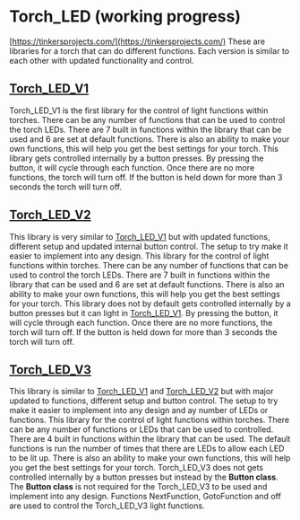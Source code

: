 # Torch_LED (working progress)
[https://tinkersprojects.com/](https://tinkersprojects.com/)
These are libraries for a torch that can do different functions. Each version is similar to each other with updated functionality and control.


## [Torch_LED_V1](https://github.com/tinkersprojects/Torch_LED/tree/master/Torch_LED_V1)
Torch_LED_V1 is the first library for the control of light functions within torches. There can be any number of functions that can be used to control the torch LEDs. There are 7 built in functions within the library that can be used and 6 are set at default functions. There is also an ability to make your own functions, this will help you get the best settings for your torch. 
This library gets controlled internally by a button presses. By pressing the button, it will cycle through each function. Once there are no more functions, the torch will turn off. If the button is held down for more than 3 seconds the torch will turn off.

## [Torch_LED_V2](https://github.com/tinkersprojects/Torch_LED/tree/master/Torch_LED_V2)
This library is very similar to [Torch_LED_V1](https://github.com/tinkersprojects/Torch_LED/tree/master/Torch_LED_V1) but with updated functions, different setup and updated internal button control. The setup to try make it easier to implement into any design. 
This library for the control of light functions within torches. There can be any number of functions that can be used to control the torch LEDs. There are 7 built in functions within the library that can be used and 6 are set at default functions. There is also an ability to make your own functions, this will help you get the best settings for your torch. 
This library does not by default gets controlled internally by a button presses but it can light in [Torch_LED_V1](https://github.com/tinkersprojects/Torch_LED/tree/master/Torch_LED_V1). By pressing the button, it will cycle through each function. Once there are no more functions, the torch will turn off. If the button is held down for more than 3 seconds the torch will turn off.

## [Torch_LED_V3](https://github.com/tinkersprojects/Torch_LED/tree/master/Torch_LED_V3)
This library is similar to [Torch_LED_V1](https://github.com/tinkersprojects/Torch_LED/tree/master/Torch_LED_V1) and [Torch_LED_V2](https://github.com/tinkersprojects/Torch_LED/tree/master/Torch_LED_V2) but with major updated  to functions, different setup and  button control. The setup to try make it easier to implement into any design and ay number of LEDs or functions. 
This library for the control of light functions within torches. There can be any number of functions or LEDs that can be used to controlled. There are 4 built in functions within the library that can be used. The default functions is run the number of times that there are LEDs to allow each LED to be lit up. There is also an ability to make your own functions, this will help you get the best settings for your torch. 
Torch_LED_V3 does not gets controlled internally by a button presses but instead by the **Button class**. The **Button class** is not required for the Torch_LED_V3 to be used and implement into any design. Functions NextFunction, GotoFunction and off are used to control the Torch_LED_V3 light functions.
